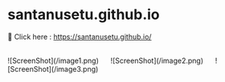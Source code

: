 # santanusetu.github.io


:hibiscus: Click here :  https://santanusetu.github.io/  

<br>
![ScreenShot](/image1.png) &nbsp;&nbsp;&nbsp;&nbsp; ![ScreenShot](/image2.png) &nbsp;&nbsp;&nbsp;&nbsp; ![ScreenShot](/image3.png) 
